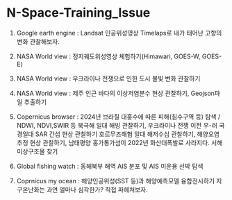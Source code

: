 # N-Space-Training_Issue

1. Google earth engine : Landsat 인공위성영상 Timelaps로 내가 태어난 고향의 변화 관찰해보자.

2. NASA World view : 정지궤도위성영상 체험하기(Himawari, GOES-W, GOES-E)

3. NASA World view : 우크라이나 전쟁으로 인한 도시 불빛 변화 관찰하기

4. NASA World view : 제주 인근 바다의 이상저염분수 현상 관찰하기, Geojson파일 추출하기

5. Copernicus browser : 2024년 브라질 대홍수에 따른 피해(침수구역 등) 탐색 / NDWI, NDVI,SWIR 등
                        북극해 일대 해빙 관찰하기, 우크라이나 전쟁 이전 우-러 국경일대 SAR 간섭 현상 관찰하기
                        호르무즈해협 일대 해저수심 관찰하기, 해양오염 추정 현상 관찰하기, 남태평양 홍가통가섬이 2022년 화산대폭발로 사라지다. 서해 미상구조물 찾기
6. Global fishing watch : 동해북부 해역 AIS 분포 및 AIS 미운용 선박 탐색

7. Coprnicus my ocean : 해양인공위성(SST 등)과 해양예측모델 융합전시하기
                        지구온난화는 과연 얼마나 심각한가? 직접 파헤쳐보자.
